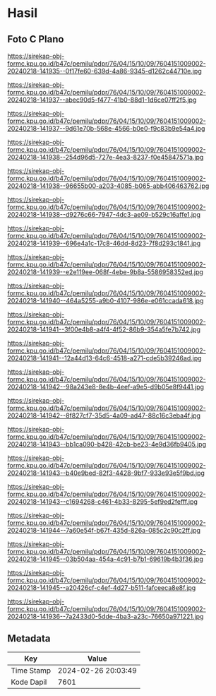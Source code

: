 # Hasil

## Foto C Plano

https://sirekap-obj-formc.kpu.go.id/b47c/pemilu/pdpr/76/04/15/10/09/7604151009002-20240218-141935--0f17fe60-639d-4a86-9345-d1262c44710e.jpg

https://sirekap-obj-formc.kpu.go.id/b47c/pemilu/pdpr/76/04/15/10/09/7604151009002-20240218-141937--abec90d5-f477-41b0-88d1-1d6ce07ff2f5.jpg

https://sirekap-obj-formc.kpu.go.id/b47c/pemilu/pdpr/76/04/15/10/09/7604151009002-20240218-141937--9d61e70b-568e-4566-b0e0-f9c83b9e54a4.jpg

https://sirekap-obj-formc.kpu.go.id/b47c/pemilu/pdpr/76/04/15/10/09/7604151009002-20240218-141938--254d96d5-727e-4ea3-8237-f0e45847571a.jpg

https://sirekap-obj-formc.kpu.go.id/b47c/pemilu/pdpr/76/04/15/10/09/7604151009002-20240218-141938--96655b00-a203-4085-b065-abb406463762.jpg

https://sirekap-obj-formc.kpu.go.id/b47c/pemilu/pdpr/76/04/15/10/09/7604151009002-20240218-141938--d9276c66-7947-4dc3-ae09-b529c16affe1.jpg

https://sirekap-obj-formc.kpu.go.id/b47c/pemilu/pdpr/76/04/15/10/09/7604151009002-20240218-141939--696e4a1c-17c8-46dd-8d23-7f8d293c1841.jpg

https://sirekap-obj-formc.kpu.go.id/b47c/pemilu/pdpr/76/04/15/10/09/7604151009002-20240218-141939--e2e119ee-068f-4ebe-9b8a-5586958352ed.jpg

https://sirekap-obj-formc.kpu.go.id/b47c/pemilu/pdpr/76/04/15/10/09/7604151009002-20240218-141940--464a5255-a9b0-4107-986e-e061ccada618.jpg

https://sirekap-obj-formc.kpu.go.id/b47c/pemilu/pdpr/76/04/15/10/09/7604151009002-20240218-141941--3f00e4b8-a4f4-4f52-86b9-354a5fe7b742.jpg

https://sirekap-obj-formc.kpu.go.id/b47c/pemilu/pdpr/76/04/15/10/09/7604151009002-20240218-141941--12a44d13-64c6-4518-a271-cde5b39246ad.jpg

https://sirekap-obj-formc.kpu.go.id/b47c/pemilu/pdpr/76/04/15/10/09/7604151009002-20240218-141942--98a243e8-8e4b-4eef-a9e5-d9b05e8f9441.jpg

https://sirekap-obj-formc.kpu.go.id/b47c/pemilu/pdpr/76/04/15/10/09/7604151009002-20240218-141942--8f827cf7-35d5-4a09-ad47-88c16c3eba4f.jpg

https://sirekap-obj-formc.kpu.go.id/b47c/pemilu/pdpr/76/04/15/10/09/7604151009002-20240218-141943--bb1ca090-b428-42cb-be23-4e9d36fb9405.jpg

https://sirekap-obj-formc.kpu.go.id/b47c/pemilu/pdpr/76/04/15/10/09/7604151009002-20240218-141943--b40e9bed-82f3-4428-9bf7-933e93e5f9bd.jpg

https://sirekap-obj-formc.kpu.go.id/b47c/pemilu/pdpr/76/04/15/10/09/7604151009002-20240218-141943--c1694268-c461-4b33-8295-5ef9ed2fefff.jpg

https://sirekap-obj-formc.kpu.go.id/b47c/pemilu/pdpr/76/04/15/10/09/7604151009002-20240218-141944--7a60e54f-b67f-435d-826a-085c2c90c2ff.jpg

https://sirekap-obj-formc.kpu.go.id/b47c/pemilu/pdpr/76/04/15/10/09/7604151009002-20240218-141945--03b504aa-454a-4c91-b7b1-69619b4b3f36.jpg

https://sirekap-obj-formc.kpu.go.id/b47c/pemilu/pdpr/76/04/15/10/09/7604151009002-20240218-141945--a20426cf-c4ef-4d27-b511-fafceeca8e8f.jpg

https://sirekap-obj-formc.kpu.go.id/b47c/pemilu/pdpr/76/04/15/10/09/7604151009002-20240218-141936--7a2433d0-5dde-4ba3-a23c-76650a971221.jpg


## Metadata

| Key        | Value               |
| ---------- | ------------------- |
| Time Stamp | 2024-02-26 20:03:49 |
| Kode Dapil | 7601                |



